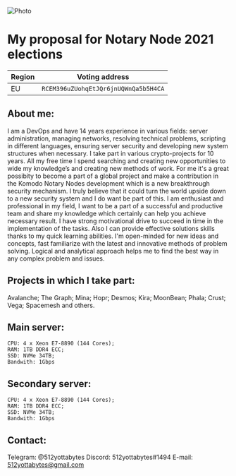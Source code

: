 ![Photo](https://i.ibb.co/njv8G3c/PHOTO.png)

# My proposal for Notary Node 2021 elections  
| Region | Voting address |
| --- | --- |
| EU | ```RCEM396uZUohqEtJQr6jnUQWnQa5b5H4CA``` |

## About me:

I am a DevOps and have 14 years experience in various fields: server administration, managing networks, resolving technical problems, scripting in different languages, ensuring server security and developing new system structures when necessary.
I take part in various crypto-projects for 10 years.
All my free time I spend searching and creating new opportunities to wide my knowledge’s and creating new methods of work.
For me it's a great possibity to become a part of a global project and make a contribution in the Komodo Notary Nodes development which is a new breakthrough security mechanism. 
I truly believe that it could turn the world upside down to a new security system and I do want be part of this.
I am enthusiast and professional in my field, I want to be a part of a successful and productive team and share my knowledge which certainly can help you achieve necessary result.
I have strong motivational drive to succeed in time in the implementation of the tasks. Also I can provide effective solutions skills thanks to my quick learning abilities. 
I'm open-minded for new ideas and concepts, fast familiarize with the latest and innovative methods of problem solving. Logical and analytical approach helps me to find the best way in any complex problem and issues.

## Projects in which I take part:
Avalanche; 
The Graph; 
Mina; 
Hopr; 
Desmos; 
Kira; 
MoonBean; 
Phala; 
Crust; 
Vega; 
Spacemesh and others.


## Main server:
    CPU: 4 x Xeon E7-8890 (144 Cores);
    RAM: 1TB DDR4 ECC;
    SSD: NVMe 34TB;
    Bandwith: 1Gbps

## Secondary server:
    CPU: 4 x Xeon E7-8890 (144 Cores);
    RAM: 1TB DDR4 ECC;
    SSD: NVMe 34TB;
    Bandwith: 1Gbps

## Contact:  
Telegram: @512yottabytes
Discord: 512yottabytes#1494
E-mail:	512yottabytes@gmail.com
